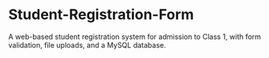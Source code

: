 # Student-Registration-Form
A web-based student registration system for admission to Class 1, with form validation, file uploads, and a MySQL database.
